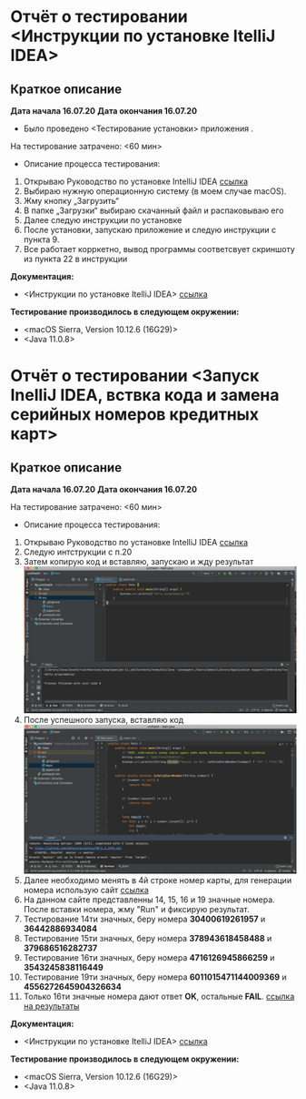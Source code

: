 # Отчёт о тестировании <Инструкции по установке ItelliJ IDEA>
## Краткое описание

**Дата начала 16.07.20**
**Дата окончания 16.07.20**

* Было проведено <Тестирование установки> приложения .

На тестирование затрачено: <60 мин>

* Описание процесса тестирования:
1. Открываю Руководство по установке IntelliJ IDEA [ссылка](https://github.com/netology-code/javaqa-homeworks/blob/master/intro/idea.md)
2. Выбираю нужную операционную систему (в моем случае macOS).
3. Жму кнопку „Загрузить“
4. В папке „Загрузки“ выбираю скачанный файл и распаковываю его
5. Далее следую инструкции по установке
6. После установки, запускаю приложение и следую инструкции с пункта 9.
7. Все работает корркетно, вывод программы соответсвует скриншоту из пункта 22 в инструкции


**Документация:**
* <Инструкции по установке ItelliJ IDEA> [ссылка](https://github.com/netology-code/javaqa-homeworks/blob/master/intro/idea.md)

**Тестирование производилось в следующем окружении:**

* <macOS Sierra, Version 10.12.6 (16G29)>
* <Java 11.0.8>


# Отчёт о тестировании <Запуск InelliJ IDEA, вствка кода и замена серийных номеров кредитных карт>

## Краткое описание

**Дата начала 16.07.20**
**Дата окончания 16.07.20**

На тестирование затрачено: <60 мин>

* Описание процесса тестирования:
1. Открываю Руководство по установке IntelliJ IDEA [ссылка](https://github.com/netology-code/javaqa-homeworks/blob/master/intro/idea.md)
2. Следую интструкции с п.20
3. Затем копирую код и вставляю, запускаю и жду результат ![скрин](https://github.com/dmtevelavichius/HW-1.2_JAVA/blob/master/src/2.png)
4. После успешного запуска, вставляю код ![скрин](https://github.com/dmtevelavichius/HW-1.2_JAVA/blob/master/src/1.png)
5. Далее необходимо менять в 4й строке номер карты, для генерации номера использую сайт [ссылка](https://www.freeformatter.com/credit-card-number-generator-validator.html)
6. На данном сайте представленны 14, 15, 16 и 19 значные номера. После вставки номера, жму "Run" и фиксирую результат.
7. Тестирование 14ти значных, беру номера **30400619261957** и **36442886934084** 
8. Тестирование 15ти значных, беру номера **378943618458488** и **379686516282737** 
9. Тестирование 16ти значных, беру номера **4716126945866259** и **3543245838116449** 
10. Тестирование 19ти значных, беру номера **6011015471144009369** и **4556272645904326634** 
11. Только 16ти значные номера дают ответ **OK**, остальные **FAIL**. [ссылка на результаты](https://github.com/dmtevelavichius/HW-1.2_JAVA/issues/1)

**Документация:**
* <Инструкции по установке ItelliJ IDEA> [ссылка](https://github.com/netology-code/javaqa-homeworks/blob/master/intro/idea.md)

**Тестирование производилось в следующем окружении:**

* <macOS Sierra, Version 10.12.6 (16G29)>
* <Java 11.0.8>

